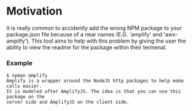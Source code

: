# Motivation

It is really common to accidently add the wrong NPM package to your package.json file because of a near names (E.G. 'amplify' and 'aws-amplify'). This tool aims to help with this problem by giving the user the ability to view the readme for the package within their termenal.

### Example

```
$ npman amplify
Amplify is a wrapper around the NodeJS http packages to help make calls easier.
It is modeled after AmplifyJS. The idea is that you can use this package on the
server side and AmplifyJS on the client side.
```
